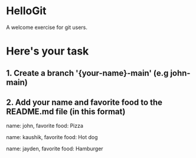 # HelloGit
A welcome exercise for git users.

# Here's your task
## 1. Create a branch '{your-name}-main' (e.g john-main)
## 2. Add your name and favorite food to the README.md file (in this format)

name: john,
favorite food: Pizza

name: kaushik,
favorite food: Hot dog

name: jayden,
favorite food: Hamburger
